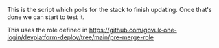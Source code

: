 This is the script which polls for the stack to finish updating.
Once that's done we can start to test it.

This uses the role defined in https://github.com/govuk-one-login/devplatform-deploy/tree/main/pre-merge-role
